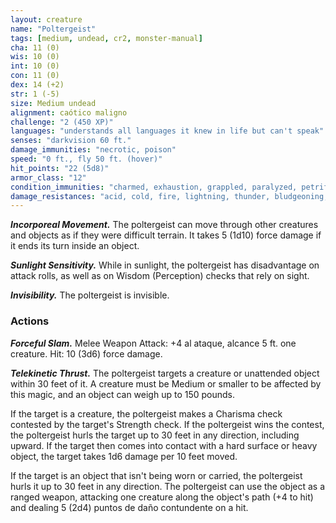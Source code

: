 ```yaml
---
layout: creature
name: "Poltergeist"
tags: [medium, undead, cr2, monster-manual]
cha: 11 (0)
wis: 10 (0)
int: 10 (0)
con: 11 (0)
dex: 14 (+2)
str: 1 (-5)
size: Medium undead
alignment: caótico maligno
challenge: "2 (450 XP)"
languages: "understands all languages it knew in life but can't speak"
senses: "darkvision 60 ft."
damage_immunities: "necrotic, poison"
speed: "0 ft., fly 50 ft. (hover)"
hit_points: "22 (5d8)"
armor_class: "12"
condition_immunities: "charmed, exhaustion, grappled, paralyzed, petrified, poisoned, prone, restrained, unconscious"
damage_resistances: "acid, cold, fire, lightning, thunder, bludgeoning, piercing, and slashing from nonmagical weapons"
---
```


***Incorporeal Movement.*** The poltergeist can move through other creatures and objects as if they were difficult terrain. It takes 5 (1d10) force damage if it ends its turn inside an object.

***Sunlight Sensitivity.*** While in sunlight, the poltergeist has disadvantage on attack rolls, as well as on Wisdom (Perception) checks that rely on sight.

***Invisibility.*** The poltergeist is invisible.

### Actions

***Forceful Slam.*** Melee Weapon Attack: +4 al ataque, alcance 5 ft. one creature. Hit: 10 (3d6) force damage.

***Telekinetic Thrust.*** The poltergeist targets a creature or unattended object within 30 feet of it. A creature must be Medium or smaller to be affected by this magic, and an object can weigh up to 150 pounds.

If the target is a creature, the poltergeist makes a Charisma check contested by the target's Strength check. If the poltergeist wins the contest, the poltergeist hurls the target up to 30 feet in any direction, including upward. If the target then comes into contact with a hard surface or heavy object, the target takes 1d6 damage per 10 feet moved.

If the target is an object that isn't being worn or carried, the poltergeist hurls it up to 30 feet in any direction. The poltergeist can use the object as a ranged weapon, attacking one creature along the object's path (+4 to hit) and dealing 5 (2d4) puntos de daño contundente on a hit.